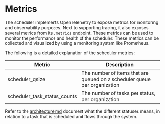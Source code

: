 # Metrics

The scheduler implements OpenTelemetry to expose metrics for monitoring and
observability purposes. Next to supporting tracing, it also exposes several
metrics from its `/metrics` endpoint. These metrics can be used to monitor the
performance and health of the scheduler. These metrics can be collected and
visualized by using a monitoring system like Prometheus.

The following is a detailed explanation of the scheduler metrics:

| Metric                       | Description                                                               |
| ---------------------------- | ------------------------------------------------------------------------- |
| scheduler_qsize              | The number of items that are queued on a scheduler queue per organization |
| scheduler_task_status_counts | The number of tasks per status, per organization                          |

Refer to the [architecture.md](./architecture.md) document what the different
statuses means, in relation to a task that is scheduled and flows through
the system.

